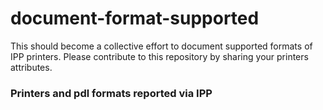 # document-format-supported

This should become a collective effort to document supported formats of IPP printers.
Please contribute to this repository by sharing your printers attributes.

### Printers and pdl formats reported via IPP

